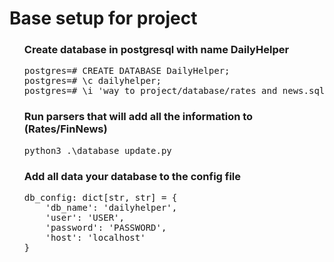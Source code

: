 # Base setup for project
<div class="wrapper">
    <ul class="task-list">
        <li>
            <h3>Create database in postgresql with name DailyHelper</h3>
            <pre>postgres=# CREATE DATABASE DailyHelper;<br>postgres=# \c dailyhelper;<br>postgres=# \i 'way_to_project/database/rates_and_news.sql';</pre>
        </li>
        <li>
            <h3>Run parsers that will add all the information to (Rates/FinNews)</h3>
            <pre>python3 .\database_update.py</pre>
        </li>
        <li>
            <h3>Add all data your database to the config file</h3>
            <pre>db_config: dict[str, str] = {
	'db_name': 'dailyhelper',
	'user': 'USER',
	'password': 'PASSWORD',
	'host': 'localhost'
}           </pre>
        </li>
    </ul>
</div>